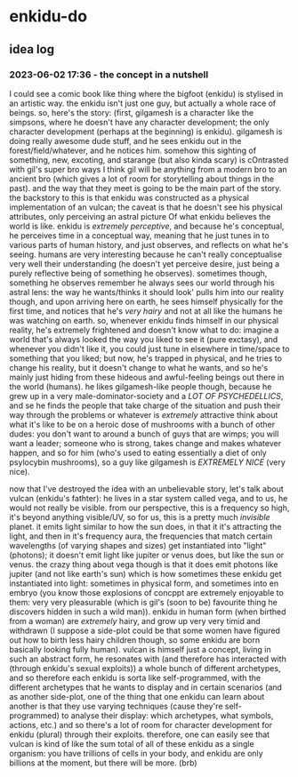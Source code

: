 # enkidu-do

## idea log

### 2023-06-02 17:36 - the concept in a nutshell

I could see a comic book like thing where the bigfoot (enkidu) is stylised in an artistic way. the enkidu isn't just one guy, but actually a whole race of beings. so, here's the story: (first, gilgamesh is a character like the simpsons, where he doesn't have any character development; the only character development (perhaps at the beginning) is enkidu). gilgamesh is doing really awesome dude stuff, and he sees enkidu out in the forest/field/whatever, and he notices him. somehow this sighting of something, new, excoting, and starange (but also kinda scary) is cOntrasted with gil's super bro ways
    I think gil will be anything from a modern bro to an ancient bro (which gives a lot of room for storytelling about things in the past).
and the way that they meet is going to be the main part of the story. the backstory to this is that enkidu was constructed as a physical implementation of an vulcan; the caveat is that he doesn't see his physical attributes, only perceiving an astral picture Of what enkidu believes the world is like.
enkidu is *extremely perceptive*, and because he's conceptual, he perceives time in a conceptual way, meaning that he just tunes in to various parts of human history, and just observes, and reflects on what he's seeing. humans are very interesting because he can't really conceptualise very well their understanding (he doesn't yet perceive desire, just being a purely reflective being of something he observes).
sometimes though, something he observes
  remember he always sees our world through his astral lens: the way he wants/thinks it should look'
pulls him into our reality though, and upon arriving here on earth, he sees himself physically for the first time, and notices that he's *very hairy* and not at all like the humans he was watching on earth.
so, whenever enkidu finds himself in our physical reality, he's extremely frightened and doesn't know what to do:
  imagine a world that's always looked the way you liked to see it (pure exctasy), and whenever you didn't like it, you could just tune in elsewhere in time/space to something that you liked; but now, he's trapped in physical, and he tries to change his reality, but it doesn't change to what he wants, and so he's mainly just hiding from these hideous and awful-feeling beings out there in the world (humans).
he likes gilgamesh-like people though, because he grew up in a very male-dominator-society and a *LOT OF PSYCHEDELLICS*, and se he finds the people that take charge of the situation and push their way through the problems or whatever is *extremely* attractive
  think about what it's like to be on a heroic dose of mushrooms with a bunch of other dudes: you don't want to around a bunch of guys that are wimps; you will want a leader; someone who is strong, takes change and makes whatever happen, and so for him (who's used to eating essentially a diet of only psylocybin mushrooms), so a guy like gilgamesh is *EXTREMELY NICE* (very nice).

now that I've destroyed the idea with an unbelievable story, let's talk about vulcan (enkidu's fathter): he lives in a star system called vega, and to us, he would not really be visible. from our perspective, this is a frequency so high, it's beyond anything visible/UV, so for us, this is a pretty much *invisible* planet. it emits light similar to how the sun does, in that it it's attracting the light, and then in it's frequency aura, the frequencies that match certain wavelengths (of varying shapes and sizes) get instantiated into "light" (photons); it doesn't emit light like jupiter or venus does, but like the sun or venus. the crazy thing about vega though is that it does emit photons like jupiter (and not like earth's sun) which is how sometimes these enkidu get instantiated into light: sometimes in physical form, and sometimes into en embryo (you know those explosions of concppt are extremely enjoyable to them: very very pleasurable (which is gil's (soon to be) favourite thing he discovers hidden in such a wild man)).
  enkidu in human form (when birthed from a woman) are *extremely* hairy, and grow up very very timid and withdrawn (I suppose a side-plot could be that some women have figured out how to birth less hairy children though, so some enkidu are born basically looking fully human).
vulcan is himself just a concept, living in such an abstract form, he resonates with (and therefore has interacted with (through enkidu's sexual exploits)) a whole bunch of different archetypes, and so therefore each enkidu is sorta like self-programmed, with the different archetypes that he wants to display and in certain scenarios (and as another side-plot, one of the thing that one enkidu can learn about another is that they use varying techniques (cause they're self-programmed) to analyse their display: which archetypes, what symbols, actions, etc.) and so there's a lot of room for character development for enkidu (plural) through their exploits.
  therefore, one can easily see that vulcan is kind of like the sum total of all of these enkidu as a single organism: you have trillions of cells in your body, and enkidu are only billions at the moment, but there will be more. (brb)

